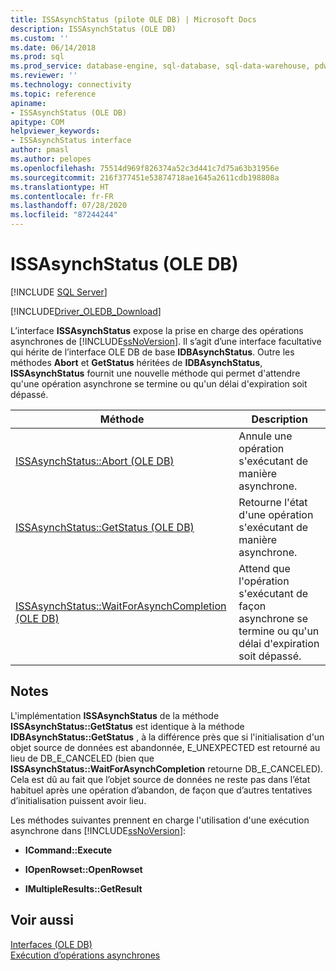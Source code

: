 ```yaml
---
title: ISSAsynchStatus (pilote OLE DB) | Microsoft Docs
description: ISSAsynchStatus (OLE DB)
ms.custom: ''
ms.date: 06/14/2018
ms.prod: sql
ms.prod_service: database-engine, sql-database, sql-data-warehouse, pdw
ms.reviewer: ''
ms.technology: connectivity
ms.topic: reference
apiname:
- ISSAsynchStatus (OLE DB)
apitype: COM
helpviewer_keywords:
- ISSAsynchStatus interface
author: pmasl
ms.author: pelopes
ms.openlocfilehash: 75514d969f826374a52c3d441c7d75a63b31956e
ms.sourcegitcommit: 216f377451e53874718ae1645a2611cdb198808a
ms.translationtype: HT
ms.contentlocale: fr-FR
ms.lasthandoff: 07/28/2020
ms.locfileid: "87244244"
---
```

# <a name="issasynchstatus-ole-db"></a>ISSAsynchStatus (OLE DB)
[!INCLUDE [SQL Server](../../../includes/applies-to-version/sql-asdb-asdbmi-asa-pdw.md)]

[!INCLUDE[Driver_OLEDB_Download](../../../includes/driver_oledb_download.md)]

  L’interface **ISSAsynchStatus** expose la prise en charge des opérations asynchrones de [!INCLUDE[ssNoVersion](../../../includes/ssnoversion-md.md)]. Il s’agit d’une interface facultative qui hérite de l’interface OLE DB de base **IDBAsynchStatus**. Outre les méthodes **Abort** et **GetStatus** héritées de **IDBAsynchStatus**, **ISSAsynchStatus** fournit une nouvelle méthode qui permet d'attendre qu'une opération asynchrone se termine ou qu'un délai d'expiration soit dépassé.  
  
|Méthode|Description|  
|------------|-----------------|  
|[ISSAsynchStatus::Abort &#40;OLE DB&#41;](../../oledb/ole-db-interfaces/issasynchstatus-abort-ole-db.md)|Annule une opération s'exécutant de manière asynchrone.|  
|[ISSAsynchStatus::GetStatus &#40;OLE DB&#41;](../../oledb/ole-db-interfaces/issasynchstatus-getstatus-ole-db.md)|Retourne l'état d'une opération s'exécutant de manière asynchrone.|  
|[ISSAsynchStatus::WaitForAsynchCompletion &#40;OLE DB&#41;](../../oledb/ole-db-interfaces/issasynchstatus-waitforasynchcompletion-ole-db.md)|Attend que l'opération s'exécutant de façon asynchrone se termine ou qu'un délai d'expiration soit dépassé.|  
  
## <a name="remarks"></a>Notes  
 L'implémentation **ISSAsynchStatus** de la méthode **ISSAsynchStatus::GetStatus** est identique à la méthode **IDBAsynchStatus::GetStatus** , à la différence près que si l'initialisation d'un objet source de données est abandonnée, E_UNEXPECTED est retourné au lieu de DB_E_CANCELED (bien que **ISSAsynchStatus::WaitForAsynchCompletion** retourne DB_E_CANCELED). Cela est dû au fait que l’objet source de données ne reste pas dans l’état habituel après une opération d’abandon, de façon que d’autres tentatives d’initialisation puissent avoir lieu.  
  
 Les méthodes suivantes prennent en charge l'utilisation d'une exécution asynchrone dans [!INCLUDE[ssNoVersion](../../../includes/ssnoversion-md.md)]:  
  
-   **ICommand::Execute**  
  
-   **IOpenRowset::OpenRowset**  
  
-   **IMultipleResults::GetResult**  
  
## <a name="see-also"></a>Voir aussi  
 [Interfaces &#40;OLE DB&#41;](../../oledb/ole-db-interfaces/oledb-driver-for-sql-server-ole-db-interfaces.md)    
 [Exécution d’opérations asynchrones](../../oledb/features/performing-asynchronous-operations.md)  
  
  
